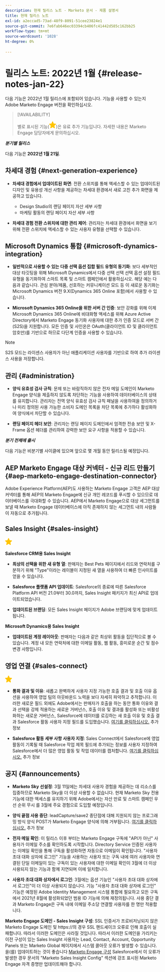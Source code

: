 ```yaml
---
description: 현재 릴리스 노트 - Marketo 문서 - 제품 설명서
title: 현재 릴리스 노트
exl-id: a2eccad5-73ad-48f9-8091-51cee23824e1
source-git-commit: 7e6fab646ec03394cb406fc41442d585c162bb25
workflow-type: tm+mt
source-wordcount: '1028'
ht-degree: 0%

---
```


# 릴리스 노트: 2022년 1월 {#release-notes-jan-22}

다음 기능은 2022년 1월 릴리스에 포함되어 있습니다. 기능을 사용할 수 있는지 Adobe Marketo Engage 버전을 확인하십시오.

>[!AVAILABILITY]
>
>별로 표시된 기능(![별](assets/yellow-star.png))은 유료 추가 기능입니다. 자세한 내용은 Marketo Engage 담당자에게 문의하십시오.

**_분기별 릴리스_**

다음 기능은 **2022년 1월 21일**.

## 차세대 경험 {#next-generation-experience}

* **차세대 경험에서 업데이트된 화면**: 전환 스위치를 통해 액세스할 수 있는 업데이트된 디자인 및 유용성 개선 사항을 제공하는 차세대 환경에서 새로 고친 추가 화면을 제공하고 있습니다.

   * Design Studio의 랜딩 페이지 자산 세부 사항
   * 마케팅 활동의 랜딩 페이지 자산 세부 사항

* **차세대 경험 전환 스위치에 대한 관리 제어**: 관리자는 차세대 환경에서 화면을 보기 위해 전환 스위치에 액세스할 수 있는 사용자 유형을 선택할 수 있습니다.

## Microsoft Dynamics 통합 {#microsoft-dynamics-integration}

* **일반적으로 사용할 수 있는 다중 선택 옵션 집합 필드 유형의 동기화**: 보다 세부적인 대상 타깃팅을 위해 Microsoft Dynamics에서 다중 선택 선택 선택 옵션 설정 필드 유형을 동기화하여 스마트 목록 및 스마트 캠페인에서 활용하십시오. 해당 예는 다음과 같습니다. 관심 분야/제품, 선호하는 커뮤니케이션 모드 등 이 새로운 동기화는 Microsoft Dynamics 버전 9.X(Dynamics 365 Online 포함)에서 사용할 수 있습니다.

* **Microsoft Dynamics 365 Online을 위한 서버 간 인증**: 보안 강화를 위해 이제 Microsoft Dynamics 365 Online에 비대화형 액세스를 위해 Azure Active Directory에서 Marketo Engage 동기화 사용자에 대한 추가 인증 모드로 서버 간(S2S)을 지원합니다. 모든 인증 및 사인온은 OAuth(클라이언트 ID 및 클라이언트 암호만)를 기반으로 하므로 다단계 인증을 사용할 수 있습니다.

>[!NOTE]
>
>S2S 모드는 라이센스 사용자가 아닌 애플리케이션 사용자를 기반으로 하여 추가 라이센스 사용을 저장합니다.

## 관리 {#administration}

* **양식 유효성 검사 규칙**: 문제 또는 바람직하지 않은 전자 메일 도메인이 Marketo Engage 양식을 제출하지 않도록 차단하는 기능을 사용하여 데이터베이스의 상태를 유지합니다. 관리자는 전역 양식 유효성 검사 규칙 패널을 사용하여을 정의하거나 미리 정의된 사용 가능한 소비자 도메인 목록을 차단 목록에 추가하다 활성화하여 양식에서 차단할 수 있습니다.

* **랜딩 페이지 헤더 보안**: 관리자는 랜딩 페이지 도메인에서 엄격한 전송 보안 및 X-Frame 옵션 헤더를 관리하여 강력한 보안 요구 사항을 적용할 수 있습니다.

**_분기 전체에 출시_**

다음 기능은 비분기별 사이클에 있으며 앞으로 몇 개월 동안 릴리스될 예정입니다.

## AEP Marketo Engage 대상 커넥터 - 신규 리드 만들기 {#aep-marketo-engage-destination-connector}

Adobe Experience Platform(AEP)도 사용하는 Marketo Engage 고객은 AEP 대상 커넥터를 통해 AEP의 Marketo Engage에 신규 개인 레코드를 푸시할 수 있으므로 데이터베이스를 극대화할 수 있습니다. AEP에서 Marketo Engage으로 대상 세그먼트를 보낼 때 Marketo Engage 데이터베이스에 아직 존재하지 않는 세그먼트 내의 사람들이 자동으로 추가됩니다.

## Sales Insight {#sales-insight}

![(별)](assets/yellow-star.png)

**Salesforce CRM용 Sales Insight**

* **최상의 선택을 위한 새 유형 열**: 판매자는 Best Pets 페이지에서 리드와 연락처를 구분하기 위해 &quot;Type&quot;이라는 레이블이 지정된 새 열을 사용하여 더 빠른 인사이트를 얻을 수 있습니다.

* **Salesforce 플랫폼 API 업데이트**: Salesforce의 종료에 따른 Salesforce Platform API 버전 21.0부터 30.0까지, Sales Insight 패키지가 최신 API로 업데이트되었습니다.

* **업데이트된 브랜딩**: 모든 Sales Insight 페이지가 Adobe 브랜딩에 맞게 업데이트됩니다.

**Microsoft Dynamics용 Sales Insight**

* **업데이트된 계정 레이아웃**: 판매자는 다음과 같은 최상위 활동을 집단적으로 볼 수 있습니다. 계정 내 모든 연락처에 대한 이메일 활동, 웹 활동, 흥미로운 순간 및 점수 변경 사항입니다.

## 영업 연결 {#sales-connect}

![(별)](assets/yellow-star.png)

* **통화 결과 및 이유**: 새롭고 완벽하게 사용자 지정 가능한 호출 결과 및 호출 이유 옵션을 사용하여 영업 팀의 아웃바운드 노력을 보다 자세히 파악하고 추적합니다. 이러한 새로운 필드 외에도 Adobe에서는 판매자가 호출을 하는 동안 통화 이유와 결과 선택을 강제 적용하는 새로운 거버넌스, 호출 이유 및 결과를 활성화 또는 비활성화하는 새로운 거버넌스, Salesforce에 데이터를 로깅하는 새 호출 이유 및 호출 결과 Salesforce 활동 사용자 지정 필드를 도입했습니다. [여기를 클릭하십시오.](https://nation.marketo.com/t5/product-blogs/sales-connect-enhancements-to-call-outcomes-q1-22-release/ba-p/319812) 추가 정보

* **Salesforce 활동 세부 사항 사용자 지정**: Sales Connect에서 Salesforce에 영업 활동이 기록될 때 Salesforce 작업 제목 필드에 추가되는 정보를 사용자 지정하여 Salesforce에서 더 많은 영업 활동 및 작업 데이터를 캡처합니다. [여기를 클릭하십시오.](https://nation.marketo.com/t5/product-blogs/sales-connect-enahncements-to-activity-logging-to-salesforce-q1/ba-p/319819) 추가 정보

## 공지 {#announcements}

* **Marketo Sky 선설정**: 3월 11일에는 차세대 사용자 경험을 제공하는 데 리소스를 집중하므로 Marketo Sky을 더 이상 사용할 수 없습니다. 현재 Marketo Sky 전용 기능에 대한 액세스를 유지하기 위해 Adobe에서는 자산 만료 및 스마트 캠페인 우선 순위 무시 를 3월에 주요 경험으로 도입할 예정입니다.

* **양식 끝점 사용 중단**: leadCapture/save2 종단점에 대해 지원되지 않는 프로그래밍 방식 양식 POST가 Marketo Engage 양식에 의해 거부됩니다. [여기를 클릭하십시오.](https://nation.marketo.com/t5/product-documents/updated-october-2021-upcoming-changes-to-the-marketo-engage-form/ta-p/306631) 추가 정보

* **전자 메일 확인**: 이 릴리스 이후 부터는 Marketo Engage 구독에 &quot;API가 아닌&quot; 사용자가 이메일 주소를 확인하도록 시작합니다. Directory Service 인증된 사용자는 이메일 확인을 통해 구독을 활성화하면 자동으로 이메일이 확인됩니다. &quot;사용자 초대 대화 상자에 로그인&quot; 기능을 사용하는 사용자 또는 구독 내에 여러 사용자와 연결된 단일 이메일이 있는 구독이 있는 사용자에 대한 이메일 확인이 3월에 더 이상 사용되지 않는 기능과 함께 지연되며 이에 일치합니다.

* **사용자 초대 대화 상자에서 로그인**: 3월에는 옵션 기능인 &quot;사용자 초대 대화 상자에서 로그인&quot;이 더 이상 사용되지 않습니다. 기능 &quot;사용자 초대 대화 상자에 로그인&quot; 기능은 예정된 Adobe Identity Management 시스템 통합에 필요하고 모든 구독에서 2021년 8월에 활성화되었던 범용 ID 기능에 의해 재정의됩니다. 사용 중단 결과 Marketo Engage은 구독 내에 이메일 주소당 연결할 사용자를 한 명만 적용합니다.

**Marketo Engage 도메인 - Sales Insight 구성**: SSL 인증서가 프로비저닝되지 않은 Marketo Engage 도메인 및 https://의 경우 SSL 핸드셰이크 오류로 인해 호출이 실패합니다. 따라서 이러한 도메인은 사라질 것입니다. 따라서 이러한 도메인을 가리키는 이전 구성이 있는 Sales Insight 사용자는 Lead, Contact, Account, Opportunity Panels 또는 Marketo Global 페이지에서 시스템 콜아웃 오류가 발생할 수 있습니다. 을(를) 업데이트하는 것이 좋습니다 [Marketo Engage 구성](/help/marketo/product-docs/marketo-sales-insight/msi-for-salesforce/configuration/configure-marketo-sales-insight-in-salesforce-enterprise-unlimited.md) Salesforce에서 이 오류가 발생한 경우 문서의 &quot;Marketo Sales Insight Config&quot; 섹션에 강조 표시된 Marketo Engage 자격 증명만 업데이트해야 합니다.

